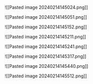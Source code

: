![[Pasted image 20240214145024.png]]

![[Pasted image 20240214145051.png]]

![[Pasted image 20240214145152.png]]

![[Pasted image 20240214145211.png]]

![[Pasted image 20240214145241.png]]

![[Pasted image 20240214145317.png]]

![[Pasted image 20240214145440.png]]

![[Pasted image 20240214145512.png]]

